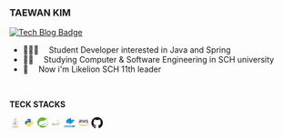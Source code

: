 ### TAEWAN KIM

[![Tech Blog Badge](http://img.shields.io/badge/-%20Blog-black?style=flat-square&logo=tistory&link=)]()

- 🧑🏻‍💻&emsp; Student Developer interested in Java and Spring
- 🧑‍🎓&emsp; Studying Computer & Software Engineering in SCH university
- 🦁&emsp; Now i'm Likelion SCH 11th leader

<br/>

**TECK STACKS**

<code><img height="20" width="20" src="https://raw.githubusercontent.com/github/explore/main/topics/java/java.png"></code>
<code><img height="20" width="20" src="https://raw.githubusercontent.com/github/explore/main/topics/python/python.png"></code>
<code><img height="20" width="20" src="https://raw.githubusercontent.com/github/explore/main/topics/spring/spring.png"></code>
<code><img height="20" width="20" src="https://raw.githubusercontent.com/github/explore/main/topics/mysql/mysql.png"></code>
<code><img height="20" width="20" src="https://raw.githubusercontent.com/github/explore/main/topics/docker/docker.png"></code>
<code><img height="20" width="20" src="https://raw.githubusercontent.com/github/explore/main/topics/aws/aws.png"></code>
<code><img height="20" width="20" src="https://raw.githubusercontent.com/github/explore/main/topics/github/github.png"></code>
